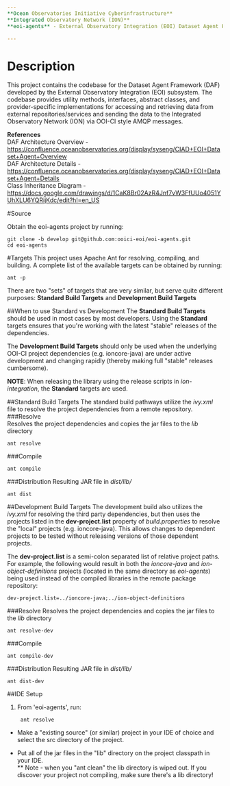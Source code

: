 ```yaml
---
**Ocean Observatories Initiative Cyberinfrastructure**  
**Integrated Observatory Network (ION)**  
**eoi-agents** - External Observatory Integration (EOI) Dataset Agent Framework (DAF)

---
```


# Description
This project contains the codebase for the Dataset Agent Framework (DAF) developed by the External Observatory Integration (EOI) subsystem.  The codebase provides utility methods, interfaces, abstract classes, and provider-specific implementations for accessing and retrieving data from external repositories/services and sending the data to the Integrated Observatory Network (ION) via OOI-CI style AMQP messages.

**References**  
DAF Architecture Overview - https://confluence.oceanobservatories.org/display/syseng/CIAD+EOI+Dataset+Agent+Overview  
DAF Architecture Details - https://confluence.oceanobservatories.org/display/syseng/CIAD+EOI+Dataset+Agent+Details  
Class Inheritance Diagram - https://docs.google.com/drawings/d/1CaK8Br02AzR4Jnf7vW3FfUUo4051YUhXLU6YQRijKdc/edit?hl=en_US  

#Source

Obtain the eoi-agents project by running:  

    git clone -b develop git@github.com:ooici-eoi/eoi-agents.git
    cd eoi-agents

#Targets
This project uses Apache Ant for resolving, compiling, and building.  A complete list of the available targets can be obtained by running:

    ant -p

There are two "sets" of targets that are very similar, but serve quite different purposes: **Standard Build Targets** and **Development Build Targets**

##When to use Standard vs Development
The **Standard Build Targets** should be used in most cases by most developers.  Using the **Standard** targets ensures that you're working with the latest "stable" releases of the dependencies.

The **Development Build Targets** should only be used when the underlying OOI-CI project dependencies (e.g. ioncore-java) are under active development and changing rapidly (thereby making full "stable" releases cumbersome).

**NOTE**: When releasing the library using the release scripts in *ion-integration*, the **Standard** targets are used.

##Standard Build  Targets
The standard build pathways utilize the *ivy.xml* file to resolve the project dependencies from a remote repository.
###Resolve  
Resolves the project dependencies and copies the jar files to the *lib* directory

    ant resolve

###Compile

    ant compile


###Distribution
Resulting JAR file in *dist/lib/*

    ant dist

##Development Build Targets
The development build also utilizes the *ivy.xml* for resolving the third party dependencies, but then uses the projects listed in the **dev-project.list** property of *build.properties* to resolve the "local" projects (e.g. ioncore-java).  This allows changes to dependent projects to be tested without releasing versions of those dependent projects.  

The **dev-project.list** is a semi-colon separated list of relative project paths.  For example, the following would result in both the *ioncore-java* and *ion-object-definitions* projects (located in the same directory as *eoi-agents*) being used instead of the compiled libraries in the remote package repository:

    dev-project.list=../ioncore-java;../ion-object-definitions

###Resolve
Resolves the project dependencies and copies the jar files to the *lib* directory

    ant resolve-dev

###Compile

    ant compile-dev

###Distribution
Resulting JAR file in *dist/lib/*

    ant dist-dev

##IDE Setup
1. From 'eoi-agents', run:  

        ant resolve  

* Make a "existing source" (or similar) project in your IDE of choice and select the src directory of the project.  

* Put all of the jar files in the "lib" directory on the project classpath in your IDE.  
** Note - when you "ant clean" the lib directory is wiped out.  If you discover your project not compiling, make sure
there's a lib directory!

